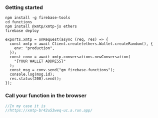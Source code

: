 ### Getting started

```tsx
npm install -g firebase-tools
cd functions
npm install @xmtp/xmtp-js ethers
firebase deploy
```

```tsx
exports.xmtp = onRequest(async (req, res) => {
  const xmtp = await Client.create(ethers.Wallet.createRandom(), {
    env: "production",
  });
  const conv = await xmtp.conversations.newConversation(
    "{YOUR WALLET ADDRESS}"
  );
  const msg = conv.send("gm firebase-functions");
  console.log(msg.id);
  res.status(200).send();
});
```

### Call your function in the browser

```jsx
//In my case it is
//https://xmtp-br42u53weq-uc.a.run.app/
```
